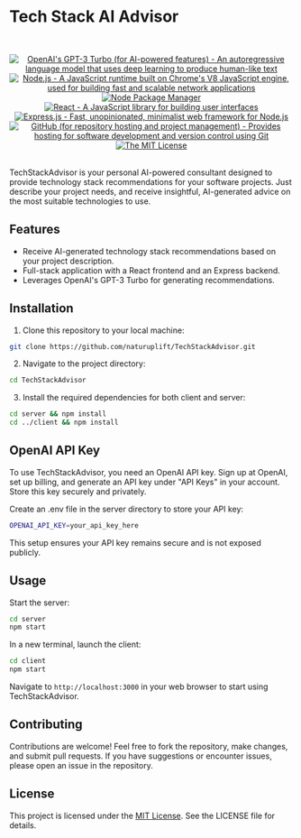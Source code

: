 # Tech Stack AI Advisor

<br/>
<p align="center">
    <a href="https://www.openai.com/" >
        <img alt="OpenAI's GPT-3 Turbo (for AI-powered features) - An autoregressive language model that uses deep learning to produce human-like text" src="https://img.shields.io/static/v1.svg?label=OpenAI&message=GPT-3-turbo&color=brightgreen" /></a>
    <a href="https://nodejs.org/" >
        <img alt="Node.js - A JavaScript runtime built on Chrome's V8 JavaScript engine, used for building fast and scalable network applications" src="https://img.shields.io/static/v1.svg?label=Node.js&message=JavaScript runtime&color=lightyellow" /></a>
    <a href="https://www.npmjs.com/" >
        <img alt="Node Package Manager" src="https://img.shields.io/static/v1.svg?label=npm&message=packages&color=lightblue" /></a>
    <a href="https://reactjs.org/" >
        <img alt="React - A JavaScript library for building user interfaces" src="https://img.shields.io/static/v1.svg?label=React&message=UI library&color=blue" /></a>
    <a href="https://expressjs.com/" >
        <img alt="Express.js - Fast, unopinionated, minimalist web framework for Node.js" src="https://img.shields.io/static/v1.svg?label=Express.js&message=Web framework&color=green" /></a>
    <a href="https://github.com/">
        <img alt="GitHub (for repository hosting and project management) - Provides hosting for software development and version control using Git" src="https://img.shields.io/static/v1.svg?label=GitHub&message=hosting&color=lightgrey" /></a>
    <a href="https://opensource.org/license/mit/">
        <img alt="The MIT License" src="https://img.shields.io/static/v1.svg?label=License&message=MIT&color=lightgreen" /></a>
</p>
<br/>
TechStackAdvisor is your personal AI-powered consultant designed to provide technology stack recommendations for your software projects. Just describe your project needs, and receive insightful, AI-generated advice on the most suitable technologies to use.

## Features

- Receive AI-generated technology stack recommendations based on your project description.
- Full-stack application with a React frontend and an Express backend.
- Leverages OpenAI's GPT-3 Turbo for generating recommendations.

## Installation

1. Clone this repository to your local machine:

```bash
git clone https://github.com/naturuplift/TechStackAdvisor.git
```

2. Navigate to the project directory:

```bash
cd TechStackAdvisor
```

3. Install the required dependencies for both client and server:

```bash
cd server && npm install
cd ../client && npm install
```

## OpenAI API Key

To use TechStackAdvisor, you need an OpenAI API key. Sign up at OpenAI, set up billing, and generate an API key under "API Keys" in your account. Store this key securely and privately.

Create an .env file in the server directory to store your API key:

```bash
OPENAI_API_KEY=your_api_key_here
```

This setup ensures your API key remains secure and is not exposed publicly.

## Usage

Start the server:

```bash
cd server
npm start
```
In a new terminal, launch the client:

```bash
cd client
npm start
```

Navigate to `http://localhost:3000` in your web browser to start using TechStackAdvisor.

## Contributing

Contributions are welcome! Feel free to fork the repository, make changes, and submit pull requests. If you have suggestions or encounter issues, please open an issue in the repository.

## License

This project is licensed under the [MIT License][mit-license]. See the LICENSE file for details.

[mit-license]: <https://github.com/naturuplift/TechStackAdvisor/blob/main/LICENSE>
